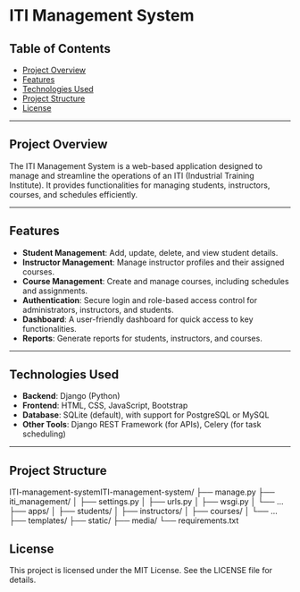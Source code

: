 # ITI Management System

## Table of Contents
- [Project Overview](#project-overview)
- [Features](#features)
- [Technologies Used](#technologies-used)
- [Project Structure](#project-structure)
- [License](#license)

---

## Project Overview
The ITI Management System is a web-based application designed to manage and streamline the operations of an ITI (Industrial Training Institute). It provides functionalities for managing students, instructors, courses, and schedules efficiently.

---

## Features
- **Student Management**: Add, update, delete, and view student details.
- **Instructor Management**: Manage instructor profiles and their assigned courses.
- **Course Management**: Create and manage courses, including schedules and assignments.
- **Authentication**: Secure login and role-based access control for administrators, instructors, and students.
- **Dashboard**: A user-friendly dashboard for quick access to key functionalities.
- **Reports**: Generate reports for students, instructors, and courses.

---

## Technologies Used
- **Backend**: Django (Python)
- **Frontend**: HTML, CSS, JavaScript, Bootstrap
- **Database**: SQLite (default), with support for PostgreSQL or MySQL
- **Other Tools**: Django REST Framework (for APIs), Celery (for task scheduling)

---

## Project Structure
ITI-management-systemITI-management-system/
├── manage.py
├── iti_management/
│   ├── settings.py
│   ├── urls.py
│   ├── wsgi.py
│   └── ...
├── apps/
│   ├── students/
│   ├── instructors/
│   ├── courses/
│   └── ...
├── templates/
├── static/
├── media/
└── requirements.txt

## License
This project is licensed under the MIT License. See the LICENSE file for details.

